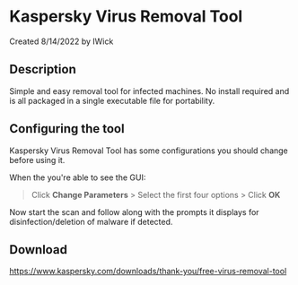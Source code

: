 # Kaspersky Virus Removal Tool
Created 8/14/2022 by IWick

## Description
Simple and easy removal tool for infected machines. No install required and is all packaged in a single executable file for portability.

## Configuring the tool

Kaspersky Virus Removal Tool has some configurations you should change before using it.

When the you're able to see the GUI:

> Click **Change Parameters** > Select the first four options > Click **OK** 

Now start the scan and follow along with the prompts it displays for disinfection/deletion of malware if detected.


## Download
https://www.kaspersky.com/downloads/thank-you/free-virus-removal-tool
